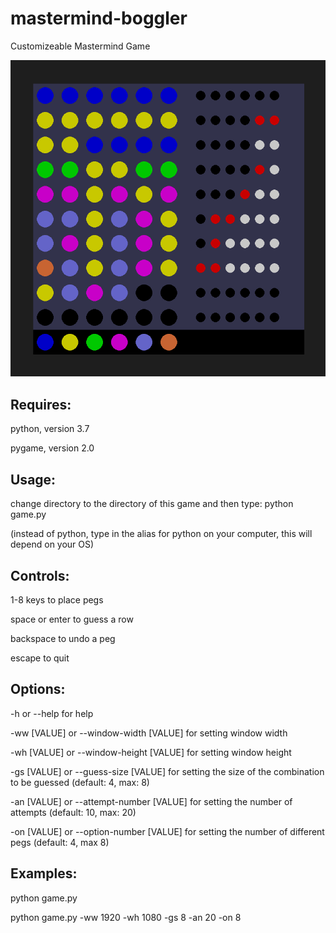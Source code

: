 # mastermind-boggler
Customizeable Mastermind Game

![Alt text](/screenshot.png?raw=true "Optional Title")

## Requires:

python, version 3.7

pygame, version 2.0


## Usage:

change directory to the directory of this game and then type: python game.py

(instead of python, type in the alias for python on your computer, this will depend on your OS)


## Controls:

1-8 keys to place pegs

space or enter to guess a row

backspace to undo a peg

escape to quit


## Options:

-h or --help for help

-ww \[VALUE\] or --window-width \[VALUE\] for setting window width

-wh \[VALUE\] or --window-height \[VALUE\] for setting window height

-gs \[VALUE\] or --guess-size \[VALUE\] for setting the size of the combination to be guessed (default: 4, max: 8)

-an \[VALUE\] or --attempt-number \[VALUE\] for setting the number of attempts (default: 10, max: 20)

-on \[VALUE\] or --option-number \[VALUE\] for setting the number of different pegs (default: 4, max 8)


## Examples:

python game.py

python game.py -ww 1920 -wh 1080 -gs 8 -an 20 -on 8
